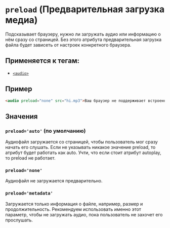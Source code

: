 # `preload` (Предварительная загрузка медиа)

Подсказывает браузеру, нужно ли загружать аудио или информацию о нём сразу со страницей. Без этого атрибута предварительная загрузка файла будет зависеть от настроек конкретного браузера.

## Применяется к тегам:

- [`<audio>`](<../TAGS MEDIA/audio (АУДИО).md>)

## Пример

```html
<audio preload="none" src="hi.mp3">Ваш браузер не поддерживает встроенное аудио.</audio>
```

## Значения

### `preload='auto'` (по умолчанию)

Аудиофайл загружается со страницей, чтобы пользователь мог сразу начать его слушать. Если не указывать никакое значение preload, то атрибут будет работать как auto. Учти, что если стоит атрибут autoplay, то preload не работает.

### `preload='none'`

Аудиофайл не загружается предварительно.

### `preload='metadata'`

Загружается только информация о файле, например, размер и продолжительность. Рекомендуем использовать именно этот параметр, чтобы не загружать аудио, пока пользователь не захочет его прослушать.

